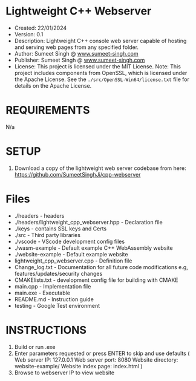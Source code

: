 # Lightweight C++ Webserver

* Created: 22/01/2024
* Version: 0.1
* Description: Lightweight C++ console web server capable of hosting and serving web pages from any specified folder.
* Author: Sumeet Singh @ www.sumeet-singh.com
* Publisher: Sumeet Singh @ www.sumeet-singh.com 
* License: This project is licensed under the MIT License.
Note: This project includes components from OpenSSL, which is licensed under the Apache License.
See the `./src/OpenSSL-Win64/license.txt` file for details on the Apache License.


# REQUIREMENTS

N/a


# SETUP

1. Download a copy of the lightweight web server codebase from here: https://github.com/SumeetSinghJi/cpp-webserver


# Files

* ./headers - headers
* ./headers/lightweight_cpp_webserver.hpp - Declaration file
* ./keys - contains SSL keys and Certs
* ./src - Third party libraries
* ./vscode - VScode development config files
* ./wasm-example - Default example C++ WebAssembly website
* ./website-example - Default example website
* lightweight_cpp_webserver.cpp - Definition file
* Change_log.txt - Documentation for all future code modifications e.g, features/updates/security changes
* CMAKElists.txt - development config file for building with CMAKE
* main.cpp - Implementation file
* main.exe - Executable
* README.md - Instruction guide
* testing - Google Test environment


# INSTRUCTIONS

1. Build or run .exe
2. Enter parameters requested or press ENTER to skip and use defaults (
    Web server IP: 127.0.0.1
    Web server port: 8080
    Website directory: website-example/
    Website index page: index.html
)
3. Browse to webserver IP to view website